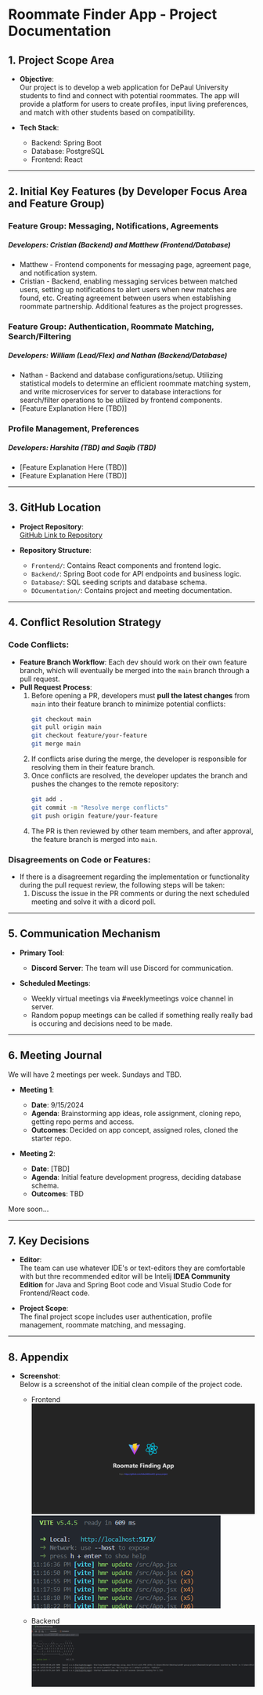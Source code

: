 

# **Roommate Finder App - Project Documentation**

## **1. Project Scope Area**
- **Objective**:  
  Our project is to develop a web application for DePaul University students to find and connect with potential roommates. The app will provide a platform for users to create profiles, input living preferences, and match with other students based on compatibility.
  
- **Tech Stack**:  
  - Backend: Spring Boot
  - Database: PostgreSQL
  - Frontend: React

---

## **2. Initial Key Features (by Developer Focus Area and Feature Group)**

### **Feature Group: Messaging, Notifications, Agreements**
##### Developers: Cristian (Backend) and Matthew (Frontend/Database)
- Matthew - Frontend components for messaging page, agreement page, and notification system.
- Cristian - Backend, enabling messaging services between matched users, setting up notifications to    alert users when new matches are found, etc. Creating agreement between users when establishing roommate partnership. Additional features as the project progresses.

### **Feature Group: Authentication, Roommate Matching, Search/Filtering**
##### Developers: William (Lead/Flex) and Nathan (Backend/Database)
- Nathan - Backend and database configurations/setup. Utilizing statistical models to determine an efficient roommate matching system, and write microservices for server to database interactions for search/filter operations to be utilized by frontend components.
- [Feature Explanation Here (TBD)]
### **Profile Management, Preferences**
##### Developers: Harshita (TBD) and Saqib (TBD)
- [Feature Explanation Here (TBD)]
- [Feature Explanation Here (TBD)]

---

## **3. GitHub Location**
- **Project Repository**:  
  [GitHub Link to Repository](https://github.com/ileka2468/se452-group-project)
  
- **Repository Structure**:  
  - `Frontend/`: Contains React components and frontend logic.
  - `Backend/`:  Spring Boot code for API endpoints and business logic.
  - `Database/`: SQL seeding scripts and database schema.
  - `DOcumentation/`: Contains project and meeting documentation.

---

## **4. Conflict Resolution Strategy**
### **Code Conflicts**:
- **Feature Branch Workflow**: Each dev should work on their own feature branch, which will eventually be merged into the `main` branch through a pull request.
- **Pull Request Process**:
  1. Before opening a PR, developers must **pull the latest changes** from `main` into their feature branch to minimize potential conflicts:
     ```bash
     git checkout main
     git pull origin main
     git checkout feature/your-feature
     git merge main
     ```
  2. If conflicts arise during the merge, the developer is responsible for resolving them in their feature branch.
  3. Once conflicts are resolved, the developer updates the branch and pushes the changes to the remote repository:
     ```bash
     git add .
     git commit -m "Resolve merge conflicts"
     git push origin feature/your-feature
     ```
  4. The PR is then reviewed by other team members, and after approval, the feature branch is merged into `main`.
  
### **Disagreements on Code or Features**:
- If there is a disagreement regarding the implementation or functionality during the pull request review, the following steps will be taken:
  1. Discuss the issue in the PR comments or during the next scheduled meeting and solve it with a dicord poll.

---

## **5. Communication Mechanism**
- **Primary Tool**:  
  - **Discord Server**: The team will use Discord for communication.
  
- **Scheduled Meetings**:  
  - Weekly virtual meetings via #weeklymeetings voice channel in server.
  - Random popup meetings can be called if something really really bad is occuring and decisions need to be made.

---

## **6. Meeting Journal**
We will have 2 meetings per week. Sundays and TBD.
- **Meeting 1**:  
  - **Date**: 9/15/2024
  - **Agenda**: Brainstorming app ideas, role assignment, cloning repo, getting repo perms and access.
  - **Outcomes**: Decided on app concept, assigned roles, cloned the starter repo.
  
- **Meeting 2**:  
  - **Date**: [TBD]
  - **Agenda**: Initial feature development progress, deciding database schema.
  - **Outcomes**: TBD

More soon...

---

## **7. Key Decisions**
- **Editor**:  
  The team can use whatever IDE's or text-editors they are comfortable with but thre recommended editor will be Intelij **IDEA Community Edition** for Java and Spring Boot code and Visual Studio Code for Frontend/React code.
  
- **Project Scope**:  
  The final project scope includes user authentication, profile management, roommate matching, and messaging.

---

## **8. Appendix**
- **Screenshot**:  
  Below is a screenshot of the initial clean compile of the project code.

  - Frontend
  ![Clean Compile Screenshot](https://github.com/ileka2468/website/blob/main/fcpi.png?raw=true)
![Clean Compile Screenshot](https://github.com/ileka2468/website/blob/main/front.png?raw=true)

  - Backend
  ![Clean Compile Screenshot](https://github.com/ileka2468/website/blob/main/back.png?raw=true)
